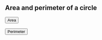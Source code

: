 
<!DOCTYPE html>
<html>
<head>
	<title>js</title>
</head>
	<body>
		<h2>Area and perimeter of a circle</h2>
		<button onclick="area()">Area</button><br><br>
<button onclick="perimeter()">Perimeter</button>
		<script>
function area()
{
var r,a;
r=parseInt(prompt("input the radius"));
a=π*r*r;
alert("the area of circle"+r+"is "+a+");
}
function perimeter()
{
var r,p;
r=parseInt(prompt("input the radius"));
p=2*π*r;
alert("the perimeter of a circle"+r+"is "+p);
}
		</script>
	</body>
</html>
